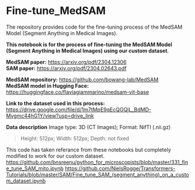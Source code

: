 # Fine-tune_MedSAM
The repository provides code for the fine-tuning process of the MedSAM Model (Segment Anything in Medical Images).

**This notebook is for the process of fine-tuning the MedSAM Model (Segment Anything in Medical Images) using our custom dataset**.

**MedSAM paper:** https://arxiv.org/pdf/2304.12306
**<br>SAM paper:** https://arxiv.org/pdf/2304.02643.pdf​

**MedSAM repository:** https://github.com/bowang-lab/MedSAM
**<br>MedSAM model in Hugging Face:** https://huggingface.co/flaviagiammarino/medsam-vit-base

**Link to the dataset used in this process:** https://drive.google.com/file/d/1m7tMpE9qEcQGQjL_BdMD-Mvgmc44hG1Y/view?usp=drive_link

**Data description**
Image type: 3D (CT Images); Format: NifTI (.nii.gz)
>Height: 512px; Width: 512px; Depth: not fixed

This code has taken referance from these notebooks but completely modified to work for our custom dataset.
https://github.com/bnsreenu/python_for_microscopists/blob/master/331_fine_tune_SAM_mito.ipynb
https://github.com/NielsRogge/Transformers-Tutorials/blob/master/SAM/Fine_tune_SAM_(segment_anything)_on_a_custom_dataset.ipynb
